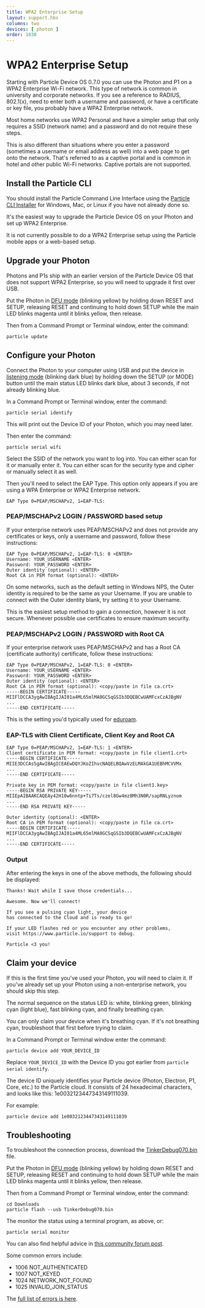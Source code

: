 ```yaml
---
title: WPA2 Enterprise Setup 
layout: support.hbs
columns: two
devices: [ photon ]
order: 1030
---
```


# WPA2 Enterprise Setup

Starting with Particle Device OS 0.7.0 you can use the Photon and P1 on a WPA2 Enterprise Wi-Fi network. This type of network is common in university and corporate networks. If you see a reference to RADIUS, 802.1(x), need to enter both a username and password, or have a certificate or key file, you probably have a WPA2 Enterprise network.

Most home networks use WPA2 Personal and have a simpler setup that only requires a SSID (network name) and a password and do not require these steps.

This is also different than situations where you enter a password (sometimes a username or email address as well) into a web page to get onto the network. That's referred to as a captive portal and is common in hotel and other public Wi-Fi networks. Captive portals are not supported.

## Install the Particle CLI

You should install the Particle Command Line Interface using the [Particle CLI Installer](https://docs.particle.io/guide/tools-and-features/cli/photon/) for Windows, Mac, or Linux if you have not already done so.

It's the easiest way to upgrade the Particle Device OS on your Photon and set up WPA2 Enterprise. 

It is not currently possible to do a WPA2 Enterprise setup using the Particle mobile apps or a web-based setup. 

## Upgrade your Photon

Photons and P1s ship with an earlier version of the Particle Device OS that does not support WPA2 Enterprise, so you will need to upgrade it first over USB.

Put the Photon in [DFU mode](https://docs.particle.io/guide/getting-started/modes/photon/#dfu-mode-device-firmware-upgrade-) (blinking yellow) by holding down RESET and SETUP, releasing RESET and continuing to hold down SETUP while the main LED blinks magenta until it blinks yellow, then release.

Then from a Command Prompt or Terminal window, enter the command:

```
particle update
```

## Configure your Photon

Connect the Photon to your computer using USB and put the device in [listening mode](https://docs.particle.io/guide/getting-started/modes/electron/#listening-mode) (blinking dark blue) by holding down the SETUP (or MODE) button until the main status LED blinks dark blue, about 3 seconds, if not already blinking blue.

In a Command Prompt or Terminal window, enter the command:

```
particle serial identify
```

This will print out the Device ID of your Photon, which you may need later.

Then enter the command:

```
particle serial wifi
```

Select the SSID of the network you want to log into. You can either scan for it or manually enter it. You can either scan for the security type and cipher or manually select it as well.

Then you'll need to select the EAP Type. This option only appears if you are using a WPA Enterprise or WPA2 Enterprise network.

```text
EAP Type 0=PEAP/MSCHAPv2, 1=EAP-TLS:
```

### PEAP/MSCHAPv2 LOGIN / PASSWORD based setup

If your enterprise network uses PEAP/MSCHAPv2 and does not provide any certificates or keys, only a username and password, follow these instructions:

```text
EAP Type 0=PEAP/MSCHAPv2, 1=EAP-TLS: 0 <ENTER>
Username: YOUR_USERNAME <ENTER>
Password: YOUR_PASSWORD <ENTER>
Outer identity (optional): <ENTER>
Root CA in PEM format (optional): <ENTER>
```

On some networks, such as the default setting in Windows NPS, the Outer identity is required to be the same as your Username. If you are unable to connect with the Outer identity blank, try setting it to your Username.

This is the easiest setup method to gain a connection, however it is not secure. Whenever possible use certificates to ensure maximum security.

### PEAP/MSCHAPv2 LOGIN / PASSWORD with Root CA

If your enterprise network uses PEAP/MSCHAPv2 and has a Root CA (certificate authority) certificate, follow these instructions:

```text
EAP Type 0=PEAP/MSCHAPv2, 1=EAP-TLS: 0 <ENTER>
Username: YOUR_USERNAME <ENTER>
Password: YOUR_PASSWORD <ENTER>
Outer identity (optional): <ENTER>
Root CA in PEM format (optional): <copy/paste in file ca.crt> 
-----BEGIN CERTIFICATE-----
MIIFlDCCA3ygAwIBAgIJAI01a4ML65mlMA0GCSqGSIb3DQEBCwUAMFcxCzAJBgNV
...
-----END CERTIFICATE-----
```

This is the setting you'd typically used for [eduroam](https://www.eduroam.org/). 


### EAP-TLS with Client Certificate, Client Key and Root CA

```text
EAP Type 0=PEAP/MSCHAPv2, 1=EAP-TLS: 1 <ENTER>
Client certificate in PEM format: <copy/paste in file client1.crt>
-----BEGIN CERTIFICATE-----
MIIE3DCCAsSgAwIBAgICEAEwDQYJKoZIhvcNAQELBQAwVzELMAkGA1UEBhMCVVMx
...
-----END CERTIFICATE-----

Private key in PEM format: <copy/paste in file client1.key>
-----BEGIN RSA PRIVATE KEY-----
MIIEpAIBAAKCAQEAy42H10w6nntp+Ti7Ts/czel8Gw4mz8Mh3N0R/sapRNLyznom
...
-----END RSA PRIVATE KEY-----

Outer identity (optional): <ENTER>
Root CA in PEM format (optional): <copy/paste in file ca.crt>
-----BEGIN CERTIFICATE-----
MIIFlDCCA3ygAwIBAgIJAI01a4ML65mlMA0GCSqGSIb3DQEBCwUAMFcxCzAJBgNV
...
-----END CERTIFICATE-----
```

### Output

After entering the keys in one of the above methods, the following should be displayed:

```text
Thanks! Wait while I save those credentials...

Awesome. Now we'll connect!

If you see a pulsing cyan light, your device
has connected to the Cloud and is ready to go!

If your LED flashes red or you encounter any other problems,
visit https://www.particle.io/support to debug.

Particle <3 you!
```

## Claim your device

If this is the first time you've used your Photon, you will need to claim it. If you've already set up your Photon using a non-enterprise network, you should skip this step.

The normal sequence on the status LED is: white, blinking green, blinking cyan (light blue), fast blinking cyan, and finally breathing cyan.

You can only claim your device when it's breathing cyan. If it's not breathing cyan, troubleshoot that first before trying to claim.

In a Command Prompt or Terminal window enter the command:

```
particle device add YOUR_DEVICE_ID
```

Replace `YOUR_DEVICE_ID` with the Device ID you got earlier from `particle serial identify`. 

The device ID uniquely identifies your Particle device (Photon, Electron, P1, Core, etc.) to the Particle cloud. It consists of 24 hexadecimal characters, and looks like this: 1e0032123447343149111039.

For example:

```
particle device add 1e0032123447343149111039
```


## Troubleshooting

To troubleshoot the connection process, download the [TinkerDebug070.bin](/assets/files/TinkerDebug070.bin) file.

Put the Photon in [DFU mode](https://docs.particle.io/guide/getting-started/modes/photon/#dfu-mode-device-firmware-upgrade-) (blinking yellow) by holding down RESET and SETUP, releasing RESET and continuing to hold down SETUP while the main LED blinks magenta until it blinks yellow, then release.

Then from a Command Prompt or Terminal window, enter the command:

```text
cd Downloads
particle flash --usb TinkerDebug070.bin
```

The monitor the status using a terminal program, as above, or:

```
particle serial monitor
```

You can also find helpful advice in [this community forum post](https://community.particle.io/t/setting-up-photon-p1-on-wpa-enterprise-0-7-0/34167).

Some common errors include:

- 1006 NOT\_AUTHENTICATED
- 1007 NOT\_KEYED
- 1024 NETWORK\_NOT\_FOUND
- 1025 INVALID\_JOIN\_STATUS

The [full list of errors is here](https://github.com/particle-iot/firmware/blob/develop/hal/src/photon/wiced/WWD/include/wwd_constants.h#L489).

